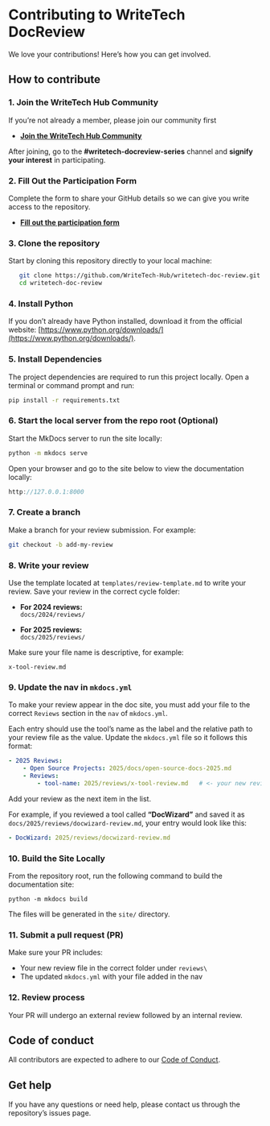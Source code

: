 # Contributing to WriteTech DocReview

We love your contributions! Here’s how you can get involved.

## How to contribute

### 1. Join the WriteTech Hub Community  
If you’re not already a member, please join our community first
- **[Join the WriteTech Hub Community](https://writetechhub.org/our-community/)**

After joining, go to the **#writetech-docreview-series** channel and **signify your interest** in participating.


### 2. Fill Out the Participation Form  
Complete the form to share your GitHub details so we can give you write access to the repository.  

- **[Fill out the participation form](https://forms.gle/38HJDPxAKpkFEfJJ9)** 

### 3. Clone the repository

Start by cloning this repository directly to your local machine:

```bash
   git clone https://github.com/WriteTech-Hub/writetech-doc-review.git
   cd writetech-doc-review
```

### 4. Install Python  
If you don’t already have Python installed, download it from the official website: [https://www.python.org/downloads/](https://www.python.org/downloads/).

### 5. Install Dependencies
The project dependencies are required to run this project locally. Open a terminal or command prompt and run: 

```bash
pip install -r requirements.txt
```

### 6. Start the local server from the repo root (Optional)
Start the MkDocs server to run the site locally:

```bash
python -m mkdocs serve
```

Open your browser and go to the site below to view the documentation locally:

```cpp
http://127.0.0.1:8000
```

### 7. Create a branch  
   Make a branch for your review submission. For example: 

   ```bash
   git checkout -b add-my-review
   ```

### 8. Write your review  
   Use the template located at `templates/review-template.md` to write your review. Save your review in the correct cycle folder:

   - **For 2024 reviews:**  
     `docs/2024/reviews/`
     
   - **For 2025 reviews:**  
     `docs/2025/reviews/`

   Make sure your file name is descriptive, for example:  
   ```text
   x-tool-review.md
   ```

### 9. Update the nav in `mkdocs.yml`
   To make your review appear in the doc site, you must add your file to the correct `Reviews` section in the `nav` of `mkdocs.yml`.

   Each entry should use the tool’s name as the label and the relative path to your review file as the value. Update the `mkdocs.yml` file so it follows this format: 

   ```yaml
   - 2025 Reviews:
       - Open Source Projects: 2025/docs/open-source-docs-2025.md
       - Reviews:
           - tool-name: 2025/reviews/x-tool-review.md   # <- your new review
   ```
    
   Add your review as the next item in the list.
    
   For example, if you reviewed a tool called **“DocWizard”** and saved it as `docs/2025/reviews/docwizard-review.md`, your entry would look like this:

   ```yaml
   - DocWizard: 2025/reviews/docwizard-review.md
   ```

### 10. Build the Site Locally

From the repository root, run the following command to build the documentation site:

```
python -m mkdocs build
```
The files will be generated in the `site/` directory.

### 11. Submit a pull request (PR)
Make sure your PR includes:
- Your new review file in the correct folder under `reviews\`
- The updated `mkdocs.yml` with your file added in the nav

### 12. Review process
   Your PR will undergo an external review followed by an internal review.


## Code of conduct
All contributors are expected to adhere to our [Code of Conduct](CODE_OF_CONDUCT.md).

## Get help
If you have any questions or need help, please contact us through the repository’s issues page.
